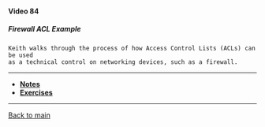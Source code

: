 #### Video 84

##### Firewall ACL Example

```
Keith walks through the process of how Access Control Lists (ACLs) can be used
as a technical control on networking devices, such as a firewall.
```

---

- **[Notes](notes.md)**
- **[Exercises](exercises.md)**

---

[Back to main](https://github.com/rot0xd/CBTNuggets/blob/master/CEHv9/README.md)

